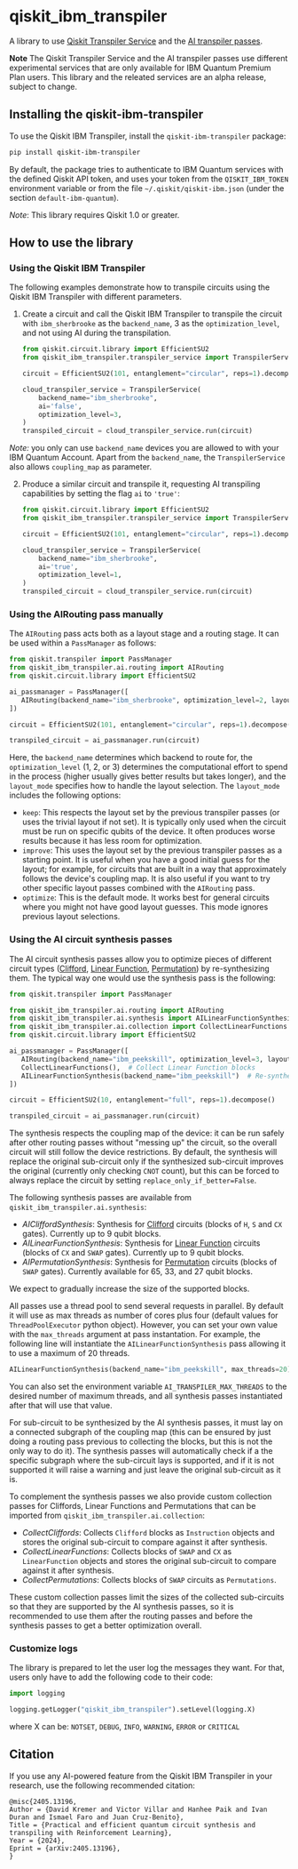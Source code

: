 # qiskit_ibm_transpiler

A library to use [Qiskit Transpiler Service](https://docs.quantum.ibm.com/guides/qiskit-transpiler-service) and the [AI transpiler passes](https://docs.quantum.ibm.com/transpile/ai-transpiler-passes).

**Note** The Qiskit Transpiler Service and the AI transpiler passes use different experimental services that are only available for IBM Quantum Premium Plan users. This library and the releated services are an alpha release, subject to change.

## Installing the qiskit-ibm-transpiler

To use the Qiskit IBM Transpiler, install the `qiskit-ibm-transpiler` package:

```sh
pip install qiskit-ibm-transpiler
```

By default, the package tries to authenticate to IBM Quantum services with the defined Qiskit API token, and uses your token from the `QISKIT_IBM_TOKEN` environment variable or from the file `~/.qiskit/qiskit-ibm.json` (under the section `default-ibm-quantum`).

_Note_: This library requires Qiskit 1.0 or greater.

## How to use the library

### Using the Qiskit IBM Transpiler

The following examples demonstrate how to transpile circuits using the Qiskit IBM Transpiler with different parameters.

1. Create a circuit and call the Qiskit IBM Transpiler to transpile the circuit with `ibm_sherbrooke` as the `backend_name`, 3 as the `optimization_level`, and not using AI during the transpilation.

   ```python
   from qiskit.circuit.library import EfficientSU2
   from qiskit_ibm_transpiler.transpiler_service import TranspilerService

   circuit = EfficientSU2(101, entanglement="circular", reps=1).decompose()

   cloud_transpiler_service = TranspilerService(
       backend_name="ibm_sherbrooke",
       ai='false',
       optimization_level=3,
   )
   transpiled_circuit = cloud_transpiler_service.run(circuit)
   ```

_Note:_ you only can use `backend_name` devices you are allowed to with your IBM Quantum Account. Apart from the `backend_name`, the `TranspilerService` also allows `coupling_map` as parameter.

2. Produce a similar circuit and transpile it, requesting AI transpiling capabilities by setting the flag `ai` to `'true'`:

   ```python
   from qiskit.circuit.library import EfficientSU2
   from qiskit_ibm_transpiler.transpiler_service import TranspilerService

   circuit = EfficientSU2(101, entanglement="circular", reps=1).decompose()

   cloud_transpiler_service = TranspilerService(
       backend_name="ibm_sherbrooke",
       ai='true',
       optimization_level=1,
   )
   transpiled_circuit = cloud_transpiler_service.run(circuit)
   ```

### Using the AIRouting pass manually

The `AIRouting` pass acts both as a layout stage and a routing stage. It can be used within a `PassManager` as follows:

```python
from qiskit.transpiler import PassManager
from qiskit_ibm_transpiler.ai.routing import AIRouting
from qiskit.circuit.library import EfficientSU2

ai_passmanager = PassManager([
   AIRouting(backend_name="ibm_sherbrooke", optimization_level=2, layout_mode="optimize")
])

circuit = EfficientSU2(101, entanglement="circular", reps=1).decompose()

transpiled_circuit = ai_passmanager.run(circuit)
```

Here, the `backend_name` determines which backend to route for, the `optimization_level` (1, 2, or 3) determines the computational effort to spend in the process (higher usually gives better results but takes longer), and the `layout_mode` specifies how to handle the layout selection.
The `layout_mode` includes the following options:

- `keep`: This respects the layout set by the previous transpiler passes (or uses the trivial layout if not set). It is typically only used when the circuit must be run on specific qubits of the device. It often produces worse results because it has less room for optimization.
- `improve`: This uses the layout set by the previous transpiler passes as a starting point. It is useful when you have a good initial guess for the layout; for example, for circuits that are built in a way that approximately follows the device's coupling map. It is also useful if you want to try other specific layout passes combined with the `AIRouting` pass.
- `optimize`: This is the default mode. It works best for general circuits where you might not have good layout guesses. This mode ignores previous layout selections.

### Using the AI circuit synthesis passes

The AI circuit synthesis passes allow you to optimize pieces of different circuit types ([Clifford](https://docs.quantum.ibm.com/api/qiskit/qiskit.quantum_info.Clifford), [Linear Function](https://docs.quantum.ibm.com/api/qiskit/qiskit.circuit.library.LinearFunction), [Permutation](https://docs.quantum.ibm.com/api/qiskit/qiskit.circuit.library.Permutation#permutation)) by re-synthesizing them. The typical way one would use the synthesis pass is the following:

```python
from qiskit.transpiler import PassManager

from qiskit_ibm_transpiler.ai.routing import AIRouting
from qiskit_ibm_transpiler.ai.synthesis import AILinearFunctionSynthesis
from qiskit_ibm_transpiler.ai.collection import CollectLinearFunctions
from qiskit.circuit.library import EfficientSU2

ai_passmanager = PassManager([
   AIRouting(backend_name="ibm_peekskill", optimization_level=3, layout_mode="optimize"),  # Route circuit
   CollectLinearFunctions(),  # Collect Linear Function blocks
   AILinearFunctionSynthesis(backend_name="ibm_peekskill")  # Re-synthesize Linear Function blocks
])

circuit = EfficientSU2(10, entanglement="full", reps=1).decompose()

transpiled_circuit = ai_passmanager.run(circuit)
```

The synthesis respects the coupling map of the device: it can be run safely after other routing passes without "messing up" the circuit, so the overall circuit will still follow the device restrictions. By default, the synthesis will replace the original sub-circuit only if the synthesized sub-circuit improves the original (currently only checking `CNOT` count), but this can be forced to always replace the circuit by setting `replace_only_if_better=False`.

The following synthesis passes are available from `qiskit_ibm_transpiler.ai.synthesis`:

- _AICliffordSynthesis_: Synthesis for [Clifford](https://docs.quantum.ibm.com/api/qiskit/qiskit.quantum_info.Clifford) circuits (blocks of `H`, `S` and `CX` gates). Currently up to 9 qubit blocks.
- _AILinearFunctionSynthesis_: Synthesis for [Linear Function](https://docs.quantum.ibm.com/api/qiskit/qiskit.circuit.library.LinearFunction) circuits (blocks of `CX` and `SWAP` gates). Currently up to 9 qubit blocks.
- _AIPermutationSynthesis_: Synthesis for [Permutation](https://docs.quantum.ibm.com/api/qiskit/qiskit.circuit.library.Permutation#permutation) circuits (blocks of `SWAP` gates). Currently available for 65, 33, and 27 qubit blocks.

We expect to gradually increase the size of the supported blocks.

All passes use a thread pool to send several requests in parallel. By default it will use as max threads as number of cores plus four (default values for `ThreadPoolExecutor` python object). However, you can set your own value with the `max_threads` argument at pass instantation. For example, the following line will instantiate the `AILinearFunctionSynthesis` pass allowing it to use a maximum of 20 threads.

```python
AILinearFunctionSynthesis(backend_name="ibm_peekskill", max_threads=20)  # Re-synthesize Linear Function blocks using 20 threads max
```

You can also set the environment variable `AI_TRANSPILER_MAX_THREADS` to the desired number of maximum threads, and all synthesis passes instantiated after that will use that value.

For sub-circuit to be synthesized by the AI synthesis passes, it must lay on a connected subgraph of the coupling map (this can be ensured by just doing a routing pass previous to collecting the blocks, but this is not the only way to do it). The synthesis passes will automatically check if a the specific subgraph where the sub-circuit lays is supported, and if it is not supported it will raise a warning and just leave the original sub-circuit as it is.

To complement the synthesis passes we also provide custom collection passes for Cliffords, Linear Functions and Permutations that can be imported from `qiskit_ibm_transpiler.ai.collection`:

- _CollectCliffords_: Collects `Clifford` blocks as `Instruction` objects and stores the original sub-circuit to compare against it after synthesis.
- _CollectLinearFunctions_: Collects blocks of `SWAP` and `CX` as `LinearFunction` objects and stores the original sub-circuit to compare against it after synthesis.
- _CollectPermutations_: Collects blocks of `SWAP` circuits as `Permutations`.

These custom collection passes limit the sizes of the collected sub-circuits so that they are supported by the AI synthesis passes, so it is recommended to use them after the routing passes and before the synthesis passes to get a better optimization overall.

### Customize logs

The library is prepared to let the user log the messages they want. For that, users only have to add the following code to their code:

```python
import logging

logging.getLogger("qiskit_ibm_transpiler").setLevel(logging.X)
```

where X can be: `NOTSET`, `DEBUG`, `INFO`, `WARNING`, `ERROR` or `CRITICAL`

## Citation

If you use any AI-powered feature from the Qiskit IBM Transpiler in your research, use the following recommended citation:

```
@misc{2405.13196,
Author = {David Kremer and Victor Villar and Hanhee Paik and Ivan Duran and Ismael Faro and Juan Cruz-Benito},
Title = {Practical and efficient quantum circuit synthesis and transpiling with Reinforcement Learning},
Year = {2024},
Eprint = {arXiv:2405.13196},
}
```
